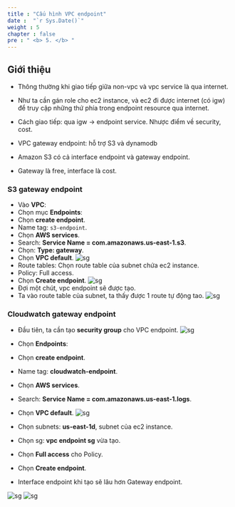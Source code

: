```yaml
---
title : "Cấu hình VPC endpoint"
date :  "`r Sys.Date()`" 
weight : 5
chapter : false
pre : " <b> 5. </b> "
---
```

## Giới thiệu
- Thông thường khi giao tiếp giữa non-vpc và vpc service là qua internet.

- Như ta cần gán role cho ec2 instance, và ec2 đi được internet (có igw) để truy cập những thứ phía trong endpoint resource qua internet.

- Cách giao tiếp: qua igw -> endpoint service. Nhược điểm về security, cost.

- VPC gateway endpoint: hỗ trợ S3 và dynamodb

- Amazon S3 có cả interface endpoint và gateway endpoint.

- Gateway là free, interface là cost.

### S3 gateway endpoint
* Vào **VPC**:
* Chọn mục **Endpoints**:
* Chọn **create endpoint**.
* Name tag: ```s3-endpoint```.
* Chọn **AWS services**.
* Search: **Service Name = com.amazonaws.us-east-1.s3**.
* Chọn: **Type: gateway**.
* Chọn **VPC default**.
![sg](/ws1/images/5.fwd/5.1_.png) 
* Route tables: Chọn route table của subnet chứa ec2 instance.
* Policy: Full access.
* Chọn **Create endpoint**.
![sg](/ws1/images/5.fwd/5.2_.png) 
* Đợi một chút, vpc endpoint sẽ được tạo. 
* Ta vào route table của subnet, ta thấy được 1 route tự động tao.
![sg](/ws1/images/5.fwd/5.3.png) 

### Cloudwatch gateway endpoint
* Đầu tiên, ta cần tạo **security group** cho VPC endpoint.
![sg](/ws1/images/5.fwd/5.5.png) 

* Chọn **Endpoints**: 
* Chọn **create endpoint**.
* Name tag: **cloudwatch-endpoint**.
* Chọn **AWS services**.
* Search: **Service Name = com.amazonaws.us-east-1.logs**.
* Chọn **VPC default**.
![sg](/ws1/images/5.fwd/5.12.png)
* Chọn subnets: **us-east-1d**, subnet của ec2 instance.
* Chọn sg: **vpc endpoint sg** vừa tạo.
* Chọn **Full access** cho Policy.
* Chọn **Create endpoint**.
* Interface endpoint khi tạo sẽ lâu hơn Gateway endpoint.

![sg](/ws1/images/5.fwd/5.13.png)
![sg](/ws1/images/5.fwd/5.4.png) 

